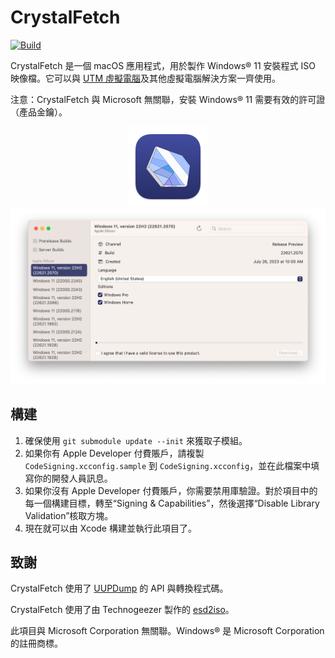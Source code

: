 CrystalFetch
============
[![Build](https://github.com/TuringSoftware/CrystalFetch/workflows/Build/badge.svg?branch=main&event=push)][1]

CrystalFetch 是一個 macOS 應用程式，用於製作 Windows® 11 安裝程式 ISO 映像檔。它可以與 [UTM 虛擬電腦][3]及其他虛擬電腦解決方案一齊使用。

注意：CrystalFetch 與 Microsoft 無關聯，安裝 Windows® 11 需要有效的許可證（產品金鑰）。

<p align="center">
  <img alt="CrystalFetch logo" src="Source/Assets.xcassets/AppIcon.appiconset/icon_128x128.png" srcset="Source/Assets.xcassets/AppIcon.appiconset/icon_128x128@2x@2x.png 2x" /><br />
  <img alt="CrystalFetch screenshot" src="Extras/screen.png" />
</p>

構建
--------
1. 確保使用 `git submodule update --init` 來獲取子模組。
2. 如果你有 Apple Developer 付費賬戶，請複製 `CodeSigning.xcconfig.sample` 到 `CodeSigning.xcconfig`，並在此檔案中填寫你的開發人員訊息。
3. 如果你沒有 Apple Developer 付費賬戶，你需要禁用庫驗證。對於項目中的每一個構建目標，轉至“Signing & Capabilities”，然後選擇“Disable Library Validation”核取方塊。
4. 現在就可以由 Xcode 構建並執行此項目了。

致謝
-------
CrystalFetch 使用了 [UUPDump][3] 的 API 與轉換程式碼。

CrystalFetch 使用了由 Technogeezer 製作的 [esd2iso][4]。

此項目與 Microsoft Corporation 無關聯。Windows® 是 Microsoft Corporation 的註冊商標。

  [1]: https://github.com/TuringSoftware/CrystalFetch/actions?query=event%3Arelease+workflow%3ABuild
  [2]: https://mac.getutm.app
  [3]: https://uupdump.net
  [4]: https://communities.vmware.com/t5/VMware-Fusion-Documents/w11arm-esd2iso-a-utility-to-create-Windows-11-ARM-ISOs-from/ta-p/2957381
